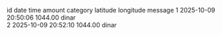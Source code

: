    id         date     time     amount     category     latitude    longitude                message
    1   2025-10-09 20:50:06    1044.00        dinar                             
    2   2025-10-09 20:52:10    1044.00        dinar                             